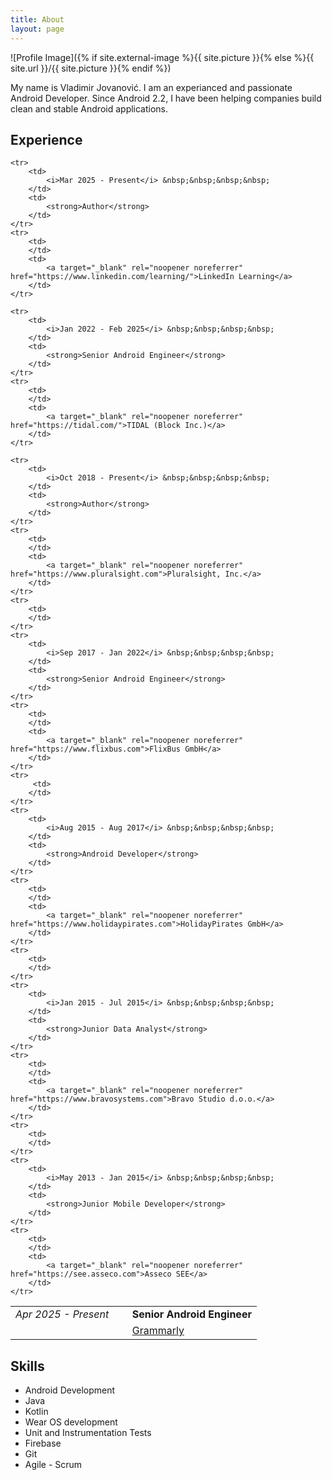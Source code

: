 ```yaml
---
title: About
layout: page
---
```

![Profile Image]({% if site.external-image %}{{ site.picture }}{% else %}{{ site.url }}/{{ site.picture }}{% endif %})

My name is Vladimir Jovanović. I am an experianced and passionate Android Developer. Since Android 2.2, I have been helping companies build clean and stable Android applications.

<h2>Experience</h2>
<table> 
	<tr> 
        <td> 
            <i>Apr 2025 - Present</i> &nbsp;&nbsp;&nbsp;&nbsp;
        </td> 
        <td> 
            <strong>Senior Android Engineer</strong>
        </td> 
    </tr>
	<tr> 
        <td> 
        </td> 
        <td> 
            <a target="_blank" rel="noopener noreferrer" href="https://grammarly.com">Grammarly</a>
        </td> 
    </tr> 
	
	<tr> 
        <td> 
            <i>Mar 2025 - Present</i> &nbsp;&nbsp;&nbsp;&nbsp;
        </td> 
        <td> 
            <strong>Author</strong>
        </td> 
    </tr>
	<tr> 
        <td> 
        </td> 
        <td> 
            <a target="_blank" rel="noopener noreferrer" href="https://www.linkedin.com/learning/">LinkedIn Learning</a>
        </td> 
    </tr> 
	
	<tr> 
        <td> 
            <i>Jan 2022 - Feb 2025</i> &nbsp;&nbsp;&nbsp;&nbsp;
        </td> 
        <td> 
            <strong>Senior Android Engineer</strong>
        </td> 
    </tr> 
    <tr> 
        <td> 
        </td> 
        <td> 
            <a target="_blank" rel="noopener noreferrer" href="https://tidal.com/">TIDAL (Block Inc.)</a>
        </td> 
    </tr> 

    <tr> 
        <td> 
            <i>Oct 2018 - Present</i> &nbsp;&nbsp;&nbsp;&nbsp;
        </td> 
        <td> 
            <strong>Author</strong>
        </td> 
    </tr> 
    <tr> 
        <td> 
        </td> 
        <td> 
            <a target="_blank" rel="noopener noreferrer" href="https://www.pluralsight.com">Pluralsight, Inc.</a>
        </td> 
    </tr> 
    <tr> 
        <td> 
        </td> 
    </tr> 
    <tr> 
        <td> 
            <i>Sep 2017 - Jan 2022</i> &nbsp;&nbsp;&nbsp;&nbsp;
        </td> 
        <td> 
            <strong>Senior Android Engineer</strong>
        </td> 
    </tr> 
    <tr> 
        <td> 
        </td> 
        <td> 
            <a target="_blank" rel="noopener noreferrer" href="https://www.flixbus.com">FlixBus GmbH</a>
        </td> 
    </tr> 
    <tr> 
         <td> 
        </td> 
    </tr> 
    <tr> 
        <td> 
            <i>Aug 2015 - Aug 2017</i> &nbsp;&nbsp;&nbsp;&nbsp;
        </td> 
        <td> 
            <strong>Android Developer</strong>
        </td> 
    </tr> 
    <tr> 
        <td> 
        </td> 
        <td> 
            <a target="_blank" rel="noopener noreferrer" href="https://www.holidaypirates.com">HolidayPirates GmbH</a>
        </td> 
    </tr> 
    <tr> 
    	<td> 
        </td> 
    </tr> 
    <tr> 
        <td> 
            <i>Jan 2015 - Jul 2015</i> &nbsp;&nbsp;&nbsp;&nbsp;
        </td> 
        <td> 
            <strong>Junior Data Analyst</strong>
        </td> 
    </tr> 
    <tr> 
        <td> 
        </td> 
        <td> 
            <a target="_blank" rel="noopener noreferrer" href="https://www.bravosystems.com">Bravo Studio d.o.o.</a>
        </td> 
    </tr> 
    <tr> 
        <td> 
        </td> 
    </tr> 
    <tr> 
        <td> 
            <i>May 2013 - Jan 2015</i> &nbsp;&nbsp;&nbsp;&nbsp;
        </td> 
        <td> 
            <strong>Junior Mobile Developer</strong>
        </td> 
    </tr> 
    <tr> 
        <td> 
        </td> 
        <td> 
            <a target="_blank" rel="noopener noreferrer" href="https://see.asseco.com">Asseco SEE</a>
        </td> 
    </tr> 
</table>

<h2>Skills</h2>

<ul>
    <li>Android Development</li>
    <li>Java</li>
    <li>Kotlin</li>
    <li>Wear OS development</li>
    <li>Unit and Instrumentation Tests</li>
    <li>Firebase</li>
    <li>Git</li>
    <li>Agile - Scrum</li>
</ul>
